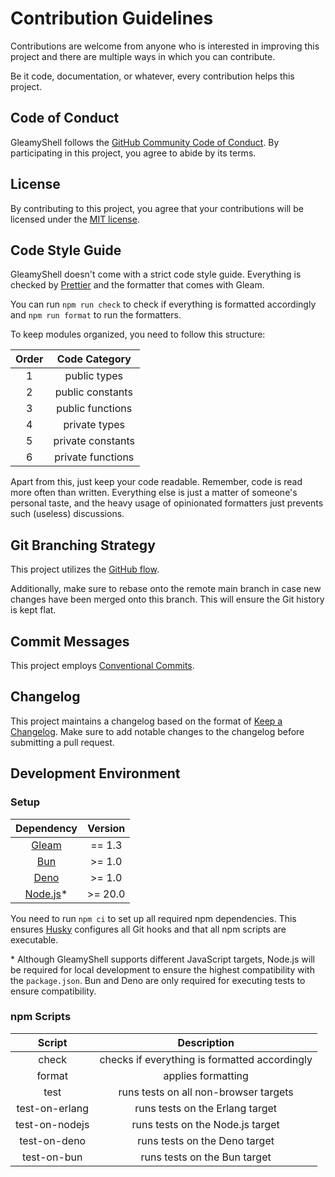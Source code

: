 # Contribution Guidelines

Contributions are welcome from anyone who is interested in improving this project and there are multiple ways in which
you can contribute.

Be it code, documentation, or whatever, every contribution helps this project.

## Code of Conduct

GleamyShell follows the
[GitHub Community Code of Conduct](https://docs.github.com/en/site-policy/github-terms/github-community-code-of-conduct).
By participating in this project, you agree to abide by its terms.

## License

By contributing to this project, you agree that your contributions will be licensed under the
[MIT license](https://github.com/patrik-kuehl/gleamyshell/blob/main/LICENSE.md).

## Code Style Guide

GleamyShell doesn't come with a strict code style guide. Everything is checked by [Prettier](https://prettier.io/) and
the formatter that comes with Gleam.

You can run `npm run check` to check if everything is formatted accordingly and `npm run format` to run the formatters.

To keep modules organized, you need to follow this structure:

| Order |   Code Category   |
| :---: | :---------------: |
|   1   |   public types    |
|   2   | public constants  |
|   3   | public functions  |
|   4   |   private types   |
|   5   | private constants |
|   6   | private functions |

Apart from this, just keep your code readable. Remember, code is read more often than written. Everything else is just a
matter of someone's personal taste, and the heavy usage of opinionated formatters just prevents such (useless)
discussions.

## Git Branching Strategy

This project utilizes the [GitHub flow](https://docs.github.com/en/get-started/using-github/github-flow).

Additionally, make sure to rebase onto the remote main branch in case new changes have been merged onto this branch.
This will ensure the Git history is kept flat.

## Commit Messages

This project employs [Conventional Commits](https://www.conventionalcommits.org/en/v1.0.0/).

## Changelog

This project maintains a changelog based on the format of [Keep a Changelog](https://keepachangelog.com/en/1.1.0/). Make
sure to add notable changes to the changelog before submitting a pull request.

## Development Environment

### Setup

|            Dependency            | Version  |
| :------------------------------: | :------: |
|   [Gleam](https://gleam.run/)    |  == 1.3  |
|      [Bun](https://bun.sh/)      | \>= 1.0  |
|    [Deno](https://deno.com/)     | \>= 1.0  |
| [Node.js](https://nodejs.org/)\* | \>= 20.0 |

You need to run `npm ci` to set up all required npm dependencies. This ensures
[Husky](https://typicode.github.io/husky/) configures all Git hooks and that all npm scripts are executable.

\* Although GleamyShell supports different JavaScript targets, Node.js will be required for local development to ensure
the highest compatibility with the `package.json`. Bun and Deno are only required for executing tests to ensure
compatibility.

### npm Scripts

|     Script     |                  Description                  |
| :------------: | :-------------------------------------------: |
|     check      | checks if everything is formatted accordingly |
|     format     |              applies formatting               |
|      test      |     runs tests on all non-browser targets     |
| test-on-erlang |        runs tests on the Erlang target        |
| test-on-nodejs |       runs tests on the Node.js target        |
|  test-on-deno  |         runs tests on the Deno target         |
|  test-on-bun   |         runs tests on the Bun target          |
